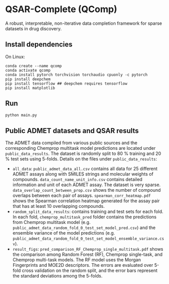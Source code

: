 # QSAR-Complete (QComp)
A robust, interpretable, non-iterative data completion framework for sparse datasets in drug discovery.

## Install dependencies
On Linux:
```shell
conda create --name qcomp
conda activate qcomp
conda install pytorch torchvision torchaudio cpuonly -c pytorch
pip install deepchem
pip install tensorflow ## deepchem requires tensorflow
pip install matplotlib
```

## Run
```python
python main.py
```

## Public ADMET datasets and QSAR results
The ADMET data compiled from various public sources and the corresponding Chemprop multitask model predictions are located under `public_data_results`. The dataset is randomly split to 80 % training and 20 % test sets using 5-folds. Details on the files under `public_data_results`:
- `all_data`: `public_admet_data_all.csv` contains all data for 25 different ADMET assays along with SMILES strings and molecular weights of compounds. `data_count_name_unit_info.csv` contains detailed information and unit of each ADMET assay. The dataset is very sparse. `data_overlap_count_between_prop.csv` shows the number of compound overlaps between each pair of assays. `spearman_corr_heatmap.pdf` shows the Spearman correlation heatmap generated for the assay pair that has at least 10 overlapping compounds.
- `random_split_data_results`: contains training and test sets for each fold. In each fold, `chemprop_multitask_pred` folder contains the predictions from Chemprop multitask model (e.g. `public_admet_data_random_fold_0_test_set_model_pred.csv`) and the ensemble variance of the model predictions (e.g. `public_admet_data_random_fold_0_test_set_model_ensemble_variance.csv`).
- `result_figs`: `pred_comparison_RF_Chemprop_single_multitask.pdf` shows the comparison among Random Forest (RF), Chemprop single-task, and Chemprop multi-task models. The RF model uses the Morgan Fingerprints and MOE2D descriptors. The errors are evaluated over 5-fold cross validation on the random split, and the error bars represent the standard deviations among the 5-folds.

<!---
The original source of the individual data point will be added soon for the public dataset.
-->
